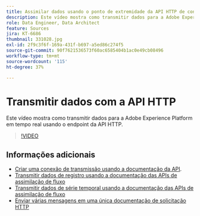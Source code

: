 ```yaml
---
title: Assimilar dados usando o ponto de extremidade da API HTTP de conexão de streaming
description: Este vídeo mostra como transmitir dados para a Adobe Experience Platform em tempo real usando o endpoint da API HTTP.
role: Data Engineer, Data Architect
feature: Sources
jira: KT-6686
thumbnail: 331028.jpg
exl-id: 2f9c3f6f-169a-431f-b697-a5ed86c274f5
source-git-commit: 90f7621536573f60ac6585404b1ac0e49cb08496
workflow-type: tm+mt
source-wordcount: '115'
ht-degree: 37%

---
```


# Transmitir dados com a API HTTP

Este vídeo mostra como transmitir dados para a Adobe Experience Platform em tempo real usando o endpoint da API HTTP.

>[!VIDEO](https://video.tv.adobe.com/v/331028?quality=12&learn=on)

## Informações adicionais

* [Criar uma conexão de transmissão usando a documentação da API](https://experienceleague.adobe.com/docs/experience-platform/sources/api-tutorials/create/streaming/http.html).
* [Transmitir dados de registro usando a documentação das APIs de assimilação de fluxo](https://experienceleague.adobe.com/docs/experience-platform/ingestion/tutorials/streaming-record-data.html)
* [Transmitir dados de série temporal usando a documentação das APIs de assimilação de fluxo](https://experienceleague.adobe.com/docs/experience-platform/ingestion/tutorials/streaming-time-series-data.html)
* [Enviar várias mensagens em uma única documentação de solicitação HTTP](https://experienceleague.adobe.com/docs/experience-platform/ingestion/tutorials/streaming-multiple-messages.html)